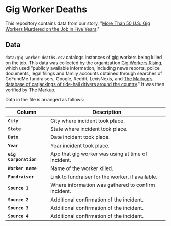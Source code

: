 # Gig Worker Deaths

This repository contains data from our story, "[More Than 50 U.S. Gig Workers Murdered on the Job in Five Years](TK)."


## Data

`data/gig-worker-deaths.csv` catalogs instances of gig workers being killed on the job. This data was collected by the organization [Gig Workers Rising](https://gigworkersrising.org/), which used "publicly available information, including news reports, police documents, legal filings and family accounts obtained through searches of GoFundMe fundraisers, Google, Reddit, LexisNexis, and [The Markup’s database of carjackings of ride-hail drivers around the country](https://github.com/the-markup/investigation-gig-carjacking)." It was then verified by The Markup.

Data in the file is arranged as follows:

| Column    | Description |
|---------|-------------|
| **`City`** |    City where incident took place.
| **`State`**    | State where incident took place.
| **`Date`** |    Date incident took place.
| **`Year`** |    Year incident took place.
| **`Gig Corporation`** |    App that gig worker was using at time of incident.
| **`Worker name`** |    Name of the worker killed.
| **`Fundraiser`** |    Link to fundraiser for the worker, if available.
| **`Source 1`** |    Where information was gathered to confirm incident.
| **`Source 2`** |    Additional confirmation of the incident.
| **`Source 3`** |    Additional confirmation of the incident.
| **`Source 4`** |    Additional confirmation of the incident.
